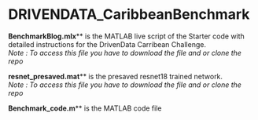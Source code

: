 # DRIVENDATA_CaribbeanBenchmark

**BenchmarkBlog.mlx**** is the MATLAB live script of the Starter code with detailed instructions for the DrivenData Carribean Challenge.
<br /> *Note : To access this file you have to download the file and or clone the repo*

**resnet_presaved.mat**** is the presaved resnet18 trained network.
<br /> *Note : To access this file you have to download the file and or clone the repo*

**Benchmark_code.m**** is the  MATLAB code file


